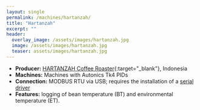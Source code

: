 ```yaml
---
layout: single
permalink: /machines/hartanzah/
title: "Hartanzah"
excerpt: ""
header:
  overlay_image: /assets/images/hartanzah.jpg
  image: /assets/images/hartanzah.jpg
  teaser: assets/images/hartanzah.jpg
---
```


* __Producer:__ [HARTANZAH Coffee Roaster](http://hartanzah.com/){:target="_blank"}, Indonesia
* __Machines:__ Machines with Autonics Tk4 PIDs
* __Connection:__ MODBUS RTU via USB; requires the installation of a [serial driver](/modbus_serial/)
* __Features:__ logging of bean temperature (BT) and environmental temperature (ET). 